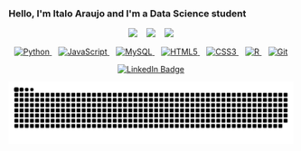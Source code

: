 ### Hello, I'm Italo Araujo and I'm a Data Science student

<p align="center">
  <img src="https://github-readme-stats.vercel.app/api?username=italogna&show_icons=true&theme=vision-friendly-dark&count_private=true" width="320" />
  &nbsp;&nbsp;
  <img src="https://github-readme-streak-stats.herokuapp.com/?user=italogna&theme=vision-friendly-dark" width="320" />
  &nbsp;&nbsp;
  <img src="https://github-readme-stats.vercel.app/api/top-langs/?username=italogna&layout=compact&theme=vision-friendly-dark" width="280" />
</p>

<p align="center">
  <a href="https://www.python.org/" target="_blank">
    <img src="https://cdn.jsdelivr.net/gh/devicons/devicon/icons/python/python-original.svg" width="40" alt="Python" />
  </a>
  &nbsp;&nbsp;
  <a href="https://developer.mozilla.org/en-US/docs/Web/JavaScript" target="_blank">
    <img src="https://cdn.jsdelivr.net/gh/devicons/devicon/icons/javascript/javascript-original.svg" width="40" alt="JavaScript" />
  </a>
  &nbsp;&nbsp;
  <a href="https://www.mysql.com/" target="_blank">
    <img src="https://cdn.jsdelivr.net/gh/devicons/devicon/icons/mysql/mysql-original.svg" width="40" alt="MySQL" />
  </a>
  &nbsp;&nbsp;
  <a href="https://developer.mozilla.org/en-US/docs/Web/HTML" target="_blank">
    <img src="https://cdn.jsdelivr.net/gh/devicons/devicon/icons/html5/html5-original.svg" width="40" alt="HTML5" />
  </a>
  &nbsp;&nbsp;
  <a href="https://developer.mozilla.org/en-US/docs/Web/CSS" target="_blank">
    <img src="https://cdn.jsdelivr.net/gh/devicons/devicon/icons/css3/css3-original.svg" width="40" alt="CSS3" />
  </a>
  &nbsp;&nbsp;
  <a href="https://www.r-project.org/" target="_blank">
    <img src="https://cdn.jsdelivr.net/gh/devicons/devicon/icons/r/r-original.svg" width="40" alt="R" />
  </a>
  &nbsp;&nbsp;
  <a href="https://git-scm.com/" target="_blank">
    <img src="https://cdn.jsdelivr.net/gh/devicons/devicon/icons/git/git-original.svg" width="40" alt="Git" />
  </a>
</p>

<p align="center">
  <a href="https://www.linkedin.com/in/italoarj0" target="_blank">
    <img src="https://img.shields.io/badge/LinkedIn-blue?logo=linkedin&style=for-the-badge" alt="LinkedIn Badge" />
  </a>
</p>

![Snake animation](https://raw.githubusercontent.com/Platane/snk/output/github-contribution-grid-snake-dark.svg?palette=github-dark)
